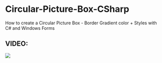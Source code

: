 # Circular-Picture-Box-CSharp
How to create a Circular Picture Box - Border Gradient color + Styles with C# and Windows Forms
<h2>VIDEO:</h2>
<a href="https://youtu.be/54347QjDisA" target="_blank">
  <img src="https://rjcodeadvance.com/wp-content/uploads/2021/07/Circular-PictureBox-WindowsForms-CSharp.png"/>
</a>
